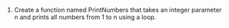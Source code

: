 1. Create a function named PrintNumbers that takes an integer parameter n and prints all numbers from 1 to n using a loop.

